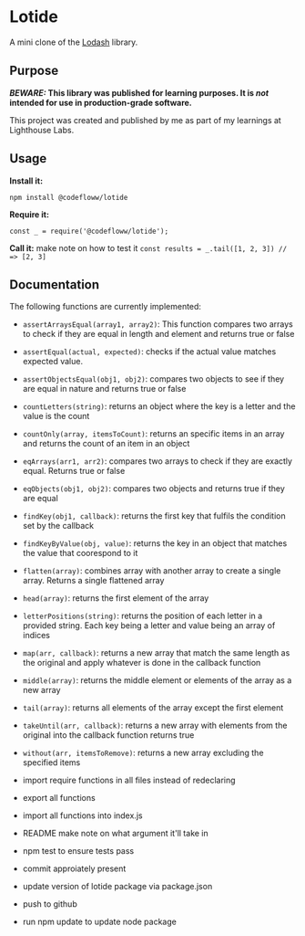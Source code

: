 # Lotide

A mini clone of the [Lodash](https://lodash.com) library.

## Purpose

**_BEWARE:_ This library was published for learning purposes. It is _not_ intended for use in production-grade software.**

This project was created and published by me as part of my learnings at Lighthouse Labs.

## Usage

**Install it:**

`npm install @codefloww/lotide`

**Require it:**

`const _ = require('@codefloww/lotide');`

**Call it:**
make note on how to test it
`const results = _.tail([1, 2, 3]) // => [2, 3]`

## Documentation

The following functions are currently implemented:

- `assertArraysEqual(array1, array2)`: This function compares two arrays to check if they are equal in length and element and returns true or false
- `assertEqual(actual, expected)`: checks if the actual value matches expected value.
- `assertObjectsEqual(obj1, obj2)`: compares two objects to see if they are equal in nature and returns true or false
- `countLetters(string)`: returns an object where the key is a letter and the value is the count
- `countOnly(array, itemsToCount)`: returns an specific items in an array and returns the count of an item in an object
- `eqArrays(arr1, arr2)`: compares two arrays to check if they are exactly equal. Returns true or false
- `eqObjects(obj1, obj2)`: compares two objects and returns true if they are equal
- `findKey(obj1, callback)`: returns the first key that fulfils the condition set by the callback
- `findKeyByValue(obj, value)`: returns the key in an object that matches the value that coorespond to it
- `flatten(array)`: combines array with another array to create a single array. Returns a single flattened array
- `head(array)`: returns the first element of the array            
- `letterPositions(string)`: returns the position of each letter in a provided string. Each key being a letter and value being an array of indices
- `map(arr, callback)`: returns a new array that match the same length as the original and apply whatever is done in the callback function        
- `middle(array)`: returns the middle element or elements of the array as a new array
- `tail(array)`: returns all elements of the array except the first element
- `takeUntil(arr, callback)`: returns a new array with elements from the original into the callback function returns true
- `without(arr, itemsToRemove)`: returns a new array excluding the specified items



- import require functions in all files instead of redeclaring 
- export all functions
- import all functions into index.js
- README make note on what argument it'll take in
- npm test to ensure tests pass
- commit approiately present
- update version of lotide package via package.json
- push to github
- run npm update to update node package 